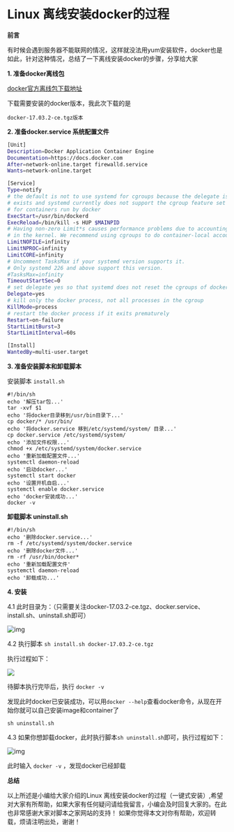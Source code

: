 # Linux 离线安装docker的过程



**前言**

有时候会遇到服务器不能联网的情况，这样就没法用yum安装软件，docker也是如此，针对这种情况，总结了一下离线安装docker的步骤，分享给大家

**1. 准备docker离线包**

[docker官方离线包下载地址](https://download.docker.com/linux/static/stable/x86_64/)

下载需要安装的docker版本，我此次下载的是

```
docker-17.03.2-ce.tgz版本
```

**2. 准备docker.service 系统配置文件**

```bash
[Unit]
Description=Docker Application Container Engine
Documentation=https://docs.docker.com
After=network-online.target firewalld.service
Wants=network-online.target

[Service]
Type=notify
# the default is not to use systemd for cgroups because the delegate issues still
# exists and systemd currently does not support the cgroup feature set required
# for containers run by docker
ExecStart=/usr/bin/dockerd
ExecReload=/bin/kill -s HUP $MAINPID
# Having non-zero Limit*s causes performance problems due to accounting overhead
# in the kernel. We recommend using cgroups to do container-local accounting.
LimitNOFILE=infinity
LimitNPROC=infinity
LimitCORE=infinity
# Uncomment TasksMax if your systemd version supports it.
# Only systemd 226 and above support this version.
#TasksMax=infinity
TimeoutStartSec=0
# set delegate yes so that systemd does not reset the cgroups of docker containers
Delegate=yes
# kill only the docker process, not all processes in the cgroup
KillMode=process
# restart the docker process if it exits prematurely
Restart=on-failure
StartLimitBurst=3
StartLimitInterval=60s

[Install]
WantedBy=multi-user.target
```

**3. 准备安装脚本和卸载脚本**

安装脚本 `install.sh`

```
#!/bin/sh
echo '解压tar包...'
tar -xvf $1
echo '将docker目录移到/usr/bin目录下...'
cp docker/* /usr/bin/
echo '将docker.service 移到/etc/systemd/system/ 目录...'
cp docker.service /etc/systemd/system/
echo '添加文件权限...'
chmod +x /etc/systemd/system/docker.service
echo '重新加载配置文件...'
systemctl daemon-reload
echo '启动docker...'
systemctl start docker
echo '设置开机自启...'
systemctl enable docker.service
echo 'docker安装成功...'
docker -v
```

**卸载脚本 uninstall.sh**

```
#!/bin/sh
echo '删除docker.service...'
rm -f /etc/systemd/system/docker.service
echo '删除docker文件...'
rm -rf /usr/bin/docker*
echo '重新加载配置文件'
systemctl daemon-reload
echo '卸载成功...'
```

**4. 安装**

4.1 此时目录为：（只需要关注docker-17.03.2-ce.tgz、docker.service、install.sh、uninstall.sh即可）

![img](https://img.jbzj.com/file_images/article/201908/2019080709531410.png)

4.2 执行脚本 `sh install.sh docker-17.03.2-ce.tgz`

执行过程如下：

![](https://img.jbzj.com/file_images/article/201908/2019080709531411.png)

待脚本执行完毕后，执行 `docker -v`

发现此时docker已安装成功，可以用` docker --help `查看docker命令，从现在开始你就可以自己安装image和container了

```
sh uninstall.sh
```

4.3 如果你想卸载docker，此时执行脚本` sh uninstall.sh `即可，执行过程如下：

![img](https://img.jbzj.com/file_images/article/201908/2019080709531512.png)

此时输入 `docker -v` ，发现docker已经卸载

**总结**

以上所述是小编给大家介绍的Linux 离线安装docker的过程（一键式安装）,希望对大家有所帮助，如果大家有任何疑问请给我留言，小编会及时回复大家的。在此也非常感谢大家对脚本之家网站的支持！
如果你觉得本文对你有帮助，欢迎转载，烦请注明出处，谢谢！